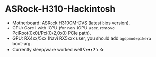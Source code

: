 # ASRock-H310-Hackintosh
* Motherboard: ASRock H310CM-DVS (latest bios version).
* CPU: Core i with iGPU (for non-iGPU user, remove PciRoot(0x0)/Pci(0x2,0x0) PCIe path).
* GPU: RX4xx/5xx (Navi RX5xxx user, you should add `agdpmod=pikera` boot-arg.
* Currently sleep/wake worked well ʕ•ᴥ•ʔゝ☆
